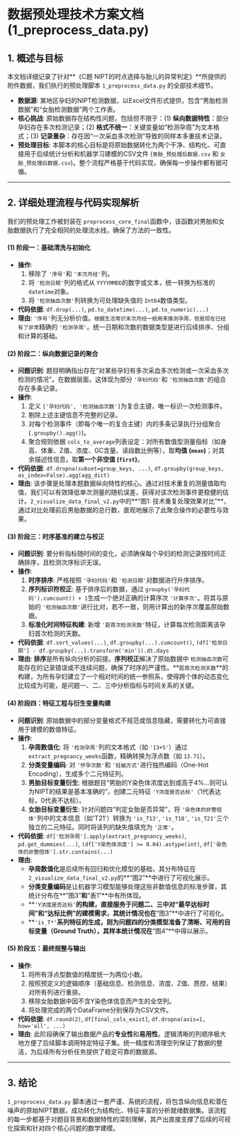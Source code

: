 
# 数据预处理技术方案文档 (1_preprocess_data.py)

## 1. 概述与目标

本文档详细记录了针对**《C题 NIPT的时点选择与胎儿的异常判定》**所提供的附件数据，我们执行的预处理脚本 `1_preprocess_data.py` 的全部技术细节。

* **数据源**: 某地区孕妇的NIPT检测数据，以Excel文件形式提供，包含“男胎检测数据”和“女胎检测数据”两个工作表。
* **核心挑战**: 原始数据存在结构性问题，包括但不限于：(1) **纵向数据特性**：部分孕妇存在多次检测记录；(2) **格式不统一**：关键变量如“检测孕周”为文本格式；(3) **记录重杂**：存在因“一次采血多次检测”导致的同样本多重技术记录。
* **预处理目标**: 本脚本的核心目标是将原始数据转化为两个干净、结构化、可直接用于后续统计分析和机器学习建模的CSV文件 (`男胎_预处理后数据.csv` 和 `女胎_预处理后数据.csv`)。整个流程严格基于代码实现，确保每一步操作都有据可循。

---

## 2. 详细处理流程与代码实现解析

我们的预处理工作被封装在 `preprocess_core_final`函数中，该函数对男胎和女胎数据执行了完全相同的处理流水线，确保了方法的一致性。

#### (1) 阶段一：基础清洗与初始化

* **操作**:
  1. 移除了 `'序号'`和 `'末次月经'`列。
  2. 将 `'检测日期'`列的格式从 `YYYYMMDD`的数字或文本，统一转换为标准的 `datetime`对象。
  3. 将 `'检测抽血次数'`列转换为可处理缺失值的 `Int64`数值类型。
* **代码依据**: `df.drop(...)`, `pd.to_datetime(...)`, `pd.to_numeric(...)`
* **理由**: `'序号'`列无分析价值。`根据生活常识末次月经一般用来推测孕周，但是现在已经有了非常`精确的 `'检测孕周'`。统一日期和次数的数据类型是进行后续排序、分组和计算的基础。

#### (2) 阶段二：纵向数据记录的聚合

* **问题识别**: 题目明确指出存在“对某些孕妇有多次采血多次检测或一次采血多次检测的情况”。在数据层面，这体现为部分 `'孕妇代码'`和 `'检测抽血次数'`的组合存在多条记录。
* **操作**:
  1. 定义 `['孕妇代码', '检测抽血次数']`为复合主键，唯一标识一次检测事件。
  2. 剔除上述主键信息不完整的记录。
  3. 对每个检测事件（即每个唯一的复合主键）内的多条记录执行分组聚合 (`.groupby().agg()`)。
  4. 聚合规则依据 `cols_to_average`列表设定：对所有数值型测量指标（如身高、体重、Z值、浓度、GC含量、读段数比例等），取**均值 (`mean`)**；对其余描述性信息，取**第一个非空值 (`first`)**。
* **代码依据**: `df.dropna(subset=group_keys, ...)`, `df.groupby(group_keys, as_index=False).agg(agg_dict)`
* **理由**: 该步骤是处理本题数据纵向特性的核心。通过对技术重复的测量值取均值，我们可以有效降低单次测量的随机误差，获得对该次检测事件更稳健的估计。`2_visualize_data_final_v2.py`中的**“图1: 技术重复处理效果对比”**，通过对比处理前后男胎数据的总行数，直观地展示了此聚合操作的必要性与效果。

#### (3) 阶段三：时序基准的建立与校正

* **问题识别**: 要分析指标随时间的变化，必须确保每个孕妇的检测记录按时间正确排序，且检测次序标识无误。
* **操作**:
  1. **时序排序**: 严格按照 `'孕妇代码'`和 `'检测日期'`对数据进行升序排序。
  2. **序列标识符校正**: 基于排序后的数据，通过 `groupby('孕妇代码').cumcount() + 1`生成一个绝对正确的计算序次 `'计算序次'`。将其与原始的 `'检测抽血次数'`进行比对，若不一致，则用计算出的新序次覆盖原始数据。
  3. **标准化时间特征构建**: 新增 `'距首次检测天数'`特征，计算每次检测距离该孕妇首次检测的天数。
* **代码依据**: `df.sort_values(...)`, `df.groupby(...).cumcount()`, `(df['检测日期'] - df.groupby(...).transform('min')).dt.days`
* **理由**: **排序**是所有纵向分析的前提。**序列校正**解决了原始数据中 `检测抽血次数`可能存在的记录错误或不连续问题，确保了时序的严谨性。**`距首次检测天数`**的构建，为所有孕妇建立了一个相对时间的统一参照系，使得跨个体的动态变化比较成为可能，是问题一、二、三中分析指标与时间关系的关键。

#### (4) 阶段四：特征工程与衍生变量构建

* **问题识别**: 原始数据中的部分变量格式不规范或信息隐藏，需要转化为可直接用于建模的数值特征。
* **操作**:
  1. **孕周数值化**: 将 `'检测孕周'`列的文本格式（如 `'13+5'`）通过 `extract_pregnancy_weeks`函数，精确转换为浮点数（如 `13.71`）。
  2. **分类变量编码**: 对 `'怀孕次数'`和 `'妊娠方式'`进行独热编码（One-Hot Encoding），生成多个二元特征列。
  3. **男胎目标变量衍生**: 根据题目“男胎的Y染色体浓度达到或高于4%...则可认为NIPT的结果是基本准确的”，创建二元特征 `'Y浓度是否达标'`（1代表达标，0代表不达标）。
  4. **女胎目标变量衍生**: 针对问题四“判定女胎是否异常”，将 `'染色体的非整倍体'`列中的文本信息（如'T21'）转换为 `'is_T13'`, `'is_T18'`, `'is_T21'`三个独立的二元特征。同时将该列的缺失值填充为 `'正常'`。
* **代码依据**: `df['检测孕周'].apply(extract_pregnancy_weeks)`, `pd.get_dummies(...)`, `(df['Y染色体浓度'] >= 0.04).astype(int)`, `df['染色体的非整倍体'].str.contains(...)`
* **理由**:
  * **孕周数值化**是后续所有回归和优化模型的基础，其分布特征在 `2_visualize_data_final_v2.py`的**“图2”**中进行了可视化展示。
  * **分类变量编码**是让机器学习模型能够处理这些非数值信息的标准步骤，其统计分布在**“图3”**和**“表1”**中有所体现。
  * **`'Y浓度是否达标'`**的构建，直接服务于问题二、三中对“最早达标时间”和“达标比例”的建模需求，其统计情况也在**“图3”**中进行了可视化。
  * **`'is_T*'`**系列特征的生成，则为问题四的分类模型准备了清晰、可用的目标变量（Ground Truth），其样本统计情况在**“图4”**中得以展示。

#### (5) 阶段五：最终规整与输出

* **操作**:
  1. 将所有浮点型数值的精度统一为两位小数。
  2. 按照预定义的逻辑顺序（基础信息、检测信息、浓度、Z值、质控、结果）对所有列进行重排。
  3. 移除女胎数据中因不含Y染色体信息而产生的全空列。
  4. 将处理完成的两个DataFrame分别保存为CSV文件。
* **代码依据**: `df.round(2)`, `df[final_cols_exist]`, `df.dropna(axis=1, how='all', ...)`
* **理由**: 此阶段确保了输出数据产品的**专业性**和**易用性**。逻辑清晰的列顺序极大地方便了后续脚本调用特定特征子集。统一精度和清理空列保证了数据的整洁，为后续所有分析任务提供了稳定可靠的数据源。

---

## 3. 结论

`1_preprocess_data.py` 脚本通过一套严谨、系统的流程，将包含纵向信息和潜在噪声的原始NIPT数据，成功转化为结构化、特征丰富的分析就绪数据集。该流程的每一步都基于对题目背景和数据特性的深刻理解，其产出直接支撑了后续的可视化探索和针对四个核心问题的数学建模。
